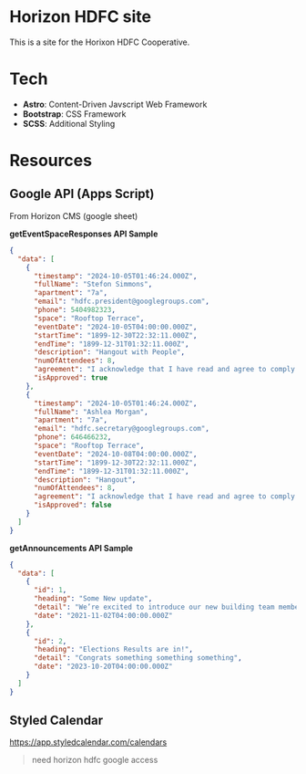 # Horizon HDFC site

This is a site for the Horixon HDFC Cooperative.

# Tech

- **Astro**: Content-Driven Javscript Web Framework 
- **Bootstrap**: CSS Framework
- **SCSS**: Additional Styling

# Resources

## Google API (Apps Script)
From Horizon CMS (google sheet)

**getEventSpaceResponses API Sample**


```json
{
  "data": [
    {
      "timestamp": "2024-10-05T01:46:24.000Z",
      "fullName": "Stefon Simmons",
      "apartment": "7a",
      "email": "hdfc.president@googlegroups.com",
      "phone": 5404982323,
      "space": "Rooftop Terrace",
      "eventDate": "2024-10-05T04:00:00.000Z",
      "startTime": "1899-12-30T22:32:11.000Z",
      "endTime": "1899-12-31T01:32:11.000Z",
      "description": "Hangout with People",
      "numOfAttendees": 8,
      "agreement": "I acknowledge that I have read and agree to comply with Horizon HDFC’s building policies for event and space usage.",
      "isApproved": true
    },
    {
      "timestamp": "2024-10-05T01:46:24.000Z",
      "fullName": "Ashlea Morgan",
      "apartment": "7a",
      "email": "hdfc.secretary@googlegroups.com",
      "phone": 646466232,
      "space": "Rooftop Terrace",
      "eventDate": "2024-10-08T04:00:00.000Z",
      "startTime": "1899-12-30T22:32:11.000Z",
      "endTime": "1899-12-31T01:32:11.000Z",
      "description": "Hangout",
      "numOfAttendees": 8,
      "agreement": "I acknowledge that I have read and agree to comply with Horizon HDFC’s building policies for event and space usage.",
      "isApproved": false
    }
  ]
}
```

**getAnnouncements API Sample**


```json
{
  "data": [
    {
      "id": 1,
      "heading": "Some New update",
      "detail": "We’re excited to introduce our new building team members: Sabrina, our super, and Travis, our porter! They’ll be helping to keep the building running smoothly and are eager to meet everyone in the community. Beautiful work so far. you do wonderful work you two, OK?",
      "date": "2021-11-02T04:00:00.000Z"
    },
    {
      "id": 2,
      "heading": "Elections Results are in!",
      "detail": "Congrats something something something",
      "date": "2023-10-20T04:00:00.000Z"
    }
  ]
}
```

## Styled Calendar
https://app.styledcalendar.com/calendars

> need horizon hdfc google access

